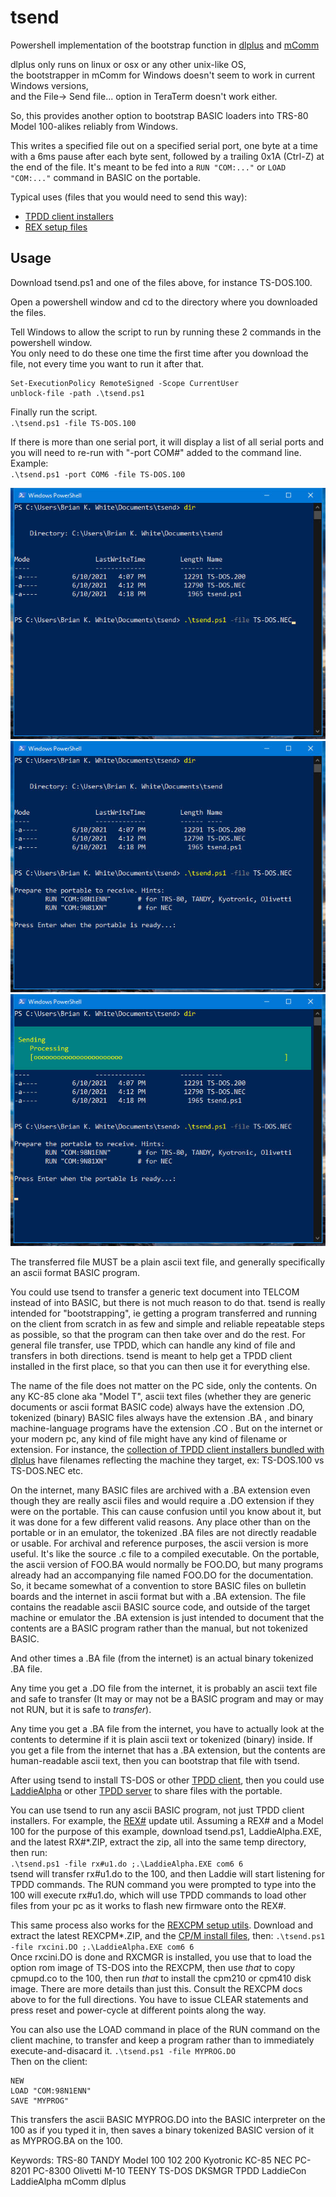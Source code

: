 # tsend
Powershell implementation of the bootstrap function in [dlplus](https://github.com/bkw777/dlplus) and [mComm](http://www.club100.org/memfiles/index.php?&direction=0&order=&directory=Kurt%20McCullum)

dlplus only runs on linux or osx or any other unix-like OS,  
the bootstrapper in mComm for Windows doesn't seem to work in current Windows versions,  
and the File-> Send file... option in TeraTerm doesn't work either.

So, this provides another option to bootstrap BASIC loaders into TRS-80 Model 100-alikes reliably from Windows.

This writes a specified file out on a specified serial port, one byte at a time with a 6ms pause after each byte sent, followed by a trailing 0x1A (Ctrl-Z) at the end of the file. It's meant to be fed into a `RUN "COM:..."` or `LOAD "COM:..."` command in BASIC on the portable.

Typical uses (files that you would need to send this way):
* [TPDD client installers](https://github.com/bkw777/dlplus/tree/master/clients)
* [REX setup files](http://bitchin100.com/wiki/index.php?title=REX)

## Usage
Download tsend.ps1 and one of the files above, for instance TS-DOS.100.

Open a powershell window and cd to the directory where you downloaded the files.

Tell Windows to allow the script to run by running these 2 commands in the powershell window.  
You only need to do these one time the first time after you download the file, not every time you want to run it after that.
```
Set-ExecutionPolicy RemoteSigned -Scope CurrentUser
unblock-file -path .\tsend.ps1  
```

Finally run the script.  
    `.\tsend.ps1 -file TS-DOS.100`  

If there is more than one serial port, it will display a list of all serial ports and you will need to re-run with "-port COM#" added to the command line. Example:  
    `.\tsend.ps1 -port COM6 -file TS-DOS.100`  
    
![](tsend_1.jpg)
![](tsend_2.jpg)
![](tsend_3.jpg)

The transferred file MUST be a plain ascii text file, and generally specifically an ascii format BASIC program.

You could use tsend to transfer a generic text document into TELCOM instead of into BASIC, but there is not much reason to do that. tsend is really intended for "bootstrapping", ie getting a program transferred and running on the client from scratch in as few and simple and reliable repeatable steps as possible, so that the program can then take over and do the rest. For general file transfer, use TPDD, which can handle any kind of file and transfers in both directions. tsend is meant to help get a TPDD client installed in the first place, so that you can then use it for everything else.

The name of the file does not matter on the PC side, only the contents. On any KC-85 clone aka "Model T", ascii text files (whether they are generic documents or ascii format BASIC code) always have the extension .DO, tokenized (binary) BASIC files always have the extension .BA , and binary machine-language programs have the extension .CO . But on the internet or your modern pc, any kind of file might have any kind of filename or extension. For instance, the [collection of TPDD client installers bundled with dlplus](https://github.com/bkw777/dlplus/tree/master/clients) have filenames reflecting the machine they target, ex: TS-DOS.100 vs TS-DOS.NEC etc.

On the internet, many BASIC files are archived with a .BA extension even though they are really ascii files and would require a .DO extension if they were on the portable. This can cause confusion until you know about it, but it was done for a few different valid reasons. Any place other than on the portable or in an emulator, the tokenized .BA files are not directly readable or usable. For archival and reference purposes, the ascii version is more useful. It's like the source .c file to a compiled executable. On the portable, the ascii version of FOO.BA would normally be FOO.DO, but many programs already had an accompanying file named FOO.DO for the documentation. So, it became somewhat of a convention to store BASIC files on bulletin boards and the internet in ascii format but with a .BA extension. The file contains the readable ascii BASIC source code, and outside of the target machine or emulator the .BA extension is just intended to document that the contents are a BASIC program rather than the manual, but not tokenized BASIC.

And other times a .BA file (from the internet) is an actual binary tokenized .BA file.

Any time you get a .DO file from the internet, it is probably an ascii text file and safe to transfer (It may or may not be a BASIC program and may or may not RUN, but it is safe to *transfer*).

Any time you get a .BA file from the internet, you have to actually look at the contents to determine if it is plain ascii text or tokenized (binary) inside. If you get a file from the internet that has a .BA extension, but the contents are human-readable ascii text, then you can bootstrap that file with tsend.

After using tsend to install TS-DOS or other [TPDD client](http://tandy.wiki/TPDD_client), then you could use [LaddieAlpha](http://bitchin100.com/wiki/index.php?title=LaddieCon#LaddieAlpha) or other [TPDD server](http://tandy.wiki/TPDD_server) to share files with the portable.

You can use tsend to run any ascii BASIC program, not just TPDD client installers. For example, the [REX#](http://bitchin100.com/wiki/index.php?title=REXsharp#Software) update util. Assuming a REX# and a Model 100 for the purpose of this example, download tsend.ps1, LaddieAlpha.EXE, and the latest RX#\*.ZIP, extract the zip, all into the same temp directory, then run:  
`.\tsend.ps1 -file rx#u1.do ;.\LaddieAlpha.EXE com6 6`  
tsend will transfer rx#u1.do to the 100, and then Laddie will start listening for TPDD commands. The RUN command you were prompted to type into the 100 will execute rx#u1.do, which will use TPDD commands to load other files from your pc as it works to flash new firmware onto the REX#.

This same process also works for the [REXCPM setup utils](http://bitchin100.com/wiki/index.php?title=REXCPM#Software). Download and extract the latest REXCPM*.ZIP, and the [CP/M install files](http://bitchin100.com/wiki/index.php?title=M100_CP/M#Installation_and_Set_Up), then:
`.\tsend.ps1 -file rxcini.DO ;.\LaddieAlpha.EXE com6 6`  
Once rxcini.DO is done and RXCMGR is installed, you use that to load the option rom image of TS-DOS into the REXCPM, then use *that* to copy cpmupd.co to the 100, then run *that* to install the cpm210 or cpm410 disk image. There are more details than just this. Consult the REXCPM docs above to for the full directions. You have to issue CLEAR statements and press reset and power-cycle at different points along the way.

You can also use the LOAD command in place of the RUN command on the client machine, to transfer and keep a program rather than to immediately execute-and-disacard it.
`.\tsend.ps1 -file MYPROG.DO`  
Then on the client:  
```
NEW
LOAD "COM:98N1ENN"
SAVE "MYPROG"
```
This transfers the ascii BASIC MYPROG.DO into the BASIC interpreter on the 100 as if you typed it in, then saves a binary tokenized BASIC version of it as MYPROG.BA on the 100.

Keywords: TRS-80 TANDY Model 100 102 200 Kyotronic KC-85 NEC PC-8201 PC-8300 Olivetti M-10 TEENY TS-DOS DKSMGR TPDD LaddieCon LaddieAlpha mComm dlplus
